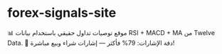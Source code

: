 # forex-signals-site
📊 موقع توصيات تداول حقيقي باستخدام بيانات RSI + MACD + MA من Twelve Data.   🔰 دقة الإشارات: 79% فأكثر — إشارات شراء وبيع مباشرة!
